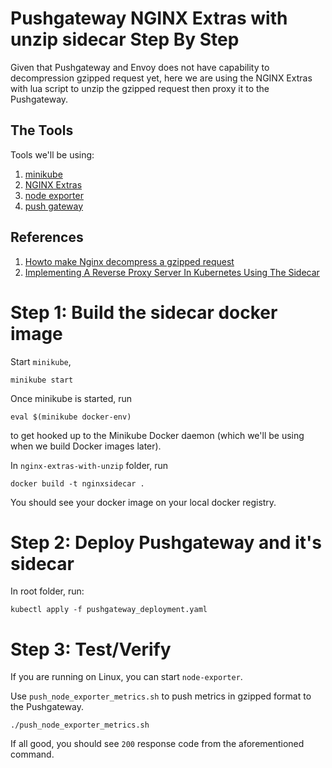 Pushgateway NGINX Extras with unzip sidecar Step By Step
==================

Given that Pushgateway and Envoy does not have capability to decompression gzipped request yet, here we are using the NGINX Extras with lua script to unzip the gzipped request then proxy it to the Pushgateway.

The Tools
---------

Tools we'll be using:

1. [minikube](https://github.com/kubernetes/minikube)
2. [NGINX Extras](https://www.getpagespeed.com/nginx-extras)
3. [node exporter](https://github.com/prometheus/node_exporter)
4. [push gateway](https://github.com/prometheus/pushgateway)

References
---------

1. [Howto make Nginx decompress a gzipped request](https://www.pataliebre.net/howto-make-nginx-decompress-a-gzipped-request.html#.Xr6Ip3VKg8q)
2. [Implementing A Reverse Proxy Server In Kubernetes Using The Sidecar](https://www.magalix.com/blog/implemeting-a-reverse-proxy-server-in-kubernetes-using-the-sidecar-pattern)

Step 1: Build the sidecar docker image
================

Start `minikube`,

```minikube start```

Once minikube is started, run

```eval $(minikube docker-env)```

to get hooked up to the Minikube Docker daemon (which we'll be using when we build Docker images later).

In `nginx-extras-with-unzip` folder, run

```docker build -t nginxsidecar .```

You should see your docker image on your local docker registry.


Step 2: Deploy Pushgateway and it's sidecar
================

In root folder, run:

```kubectl apply -f pushgateway_deployment.yaml```

Step 3: Test/Verify
================

If you are running on Linux, you can start `node-exporter`.

Use `push_node_exporter_metrics.sh` to push metrics in gzipped format to the Pushgateway.

```./push_node_exporter_metrics.sh```

If all good, you should see `200` response code from the aforementioned command.
